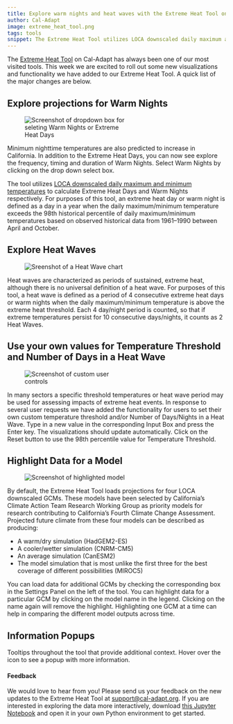 ```yaml
---
title: Explore warm nights and heat waves with the Extreme Heat Tool on Cal-Adapt
author: Cal-Adapt
image: extreme_heat_tool.png
tags: tools
snippet: The Extreme Heat Tool utilizes LOCA downscaled daily maximum and minimum temperature data to visualize the frequency and duration of extreme heat events for California.
---
```


The [Extreme Heat Tool](cal-adapt.org/tools/extreme-heat/) on Cal-Adapt has always been one of our most visited tools. This week we are excited to roll out some new visualizations and functionality we have added to our Extreme Heat Tool. A quick list of the major changes are below.

## Explore projections for Warm Nights
<figure class="image">
  <img src="/img/blog/extreme_heat_tool_climatevar.png" style="max-width:15rem;" alt="Screenshot of dropdown box for seleting Warm Nights or Extreme Heat Days">
  <figcaption></figcaption>
</figure>

Minimum nighttime temperatures are also predicted to increase in California. In addition to the Extreme Heat Days, you can now see explore the frequency, timing and duration of Warm Nights. Select Warm Nights by clicking on the drop down select box.

The tool utilizes [LOCA downscaled daily maximum and minimum temperatures](cal-adapt.org/data/loca/) to calculate Extreme Heat Days and Warm Nights respectively. For purposes of this tool, an extreme heat day or warm night is defined as a day in a year when the daily maximum/minimum temperature exceeds the 98th historical percentile of daily maximum/minimum temperatures based on observed historical data from 1961–1990 between April and October.

## Explore Heat Waves
<figure class="image">
  <img src="/img/blog/extreme_heat_tool_heat_wave.png" style="max-width:100%;" class="mx-auto d-block" alt="Sreenshot of a Heat Wave chart">
  <figcaption></figcaption>
</figure>

Heat waves are characterized as periods of sustained, extreme heat, although there is no universal definition of a heat wave. For purposes of this tool, a heat wave is defined as a period of 4 consecutive extreme heat days or warm nights when the daily maximum/minimum temperature is above the extreme heat threshold. Each 4 day/night period is counted, so that if extreme temperatures persist for 10 consecutive days/nights, it counts as 2 Heat Waves.


## Use your own values for Temperature Threshold and Number of Days in a Heat Wave
<figure class="image">
  <img src="/img/blog/extreme_heat_user_inputs.png" style="max-width:15rem;" alt="Screenshot of custom user controls">
  <figcaption></figcaption>
</figure>

In many sectors a specific threshold temperatures or heat wave period may be used for assessing impacts of extreme heat events. In response to several user requests we have added the functionality for users to set their own custom temperature threshold and/or Number of Days/Nights in a Heat Wave. Type in a new value in the corresponding Input Box and press the Enter key. The visualizations should update automatically. Click on the Reset button to use the 98th percentile value for Temperature Threshold.

## Highlight Data for a Model
<figure class="image">
  <img src="/img/blog/extreme_heat_tool_highlight.png" style="max-width:100%;" alt="Screenshot of highlighted model">
  <figcaption></figcaption>
</figure>

By default, the Extreme Heat Tool loads projections for four LOCA downscaled GCMs. These models have been selected by California’s Climate Action Team Research Working Group as priority models for research contributing to California’s Fourth Climate Change Assessment. Projected future climate from these four models can be described as producing:
* A warm/dry simulation (HadGEM2-ES)
* A cooler/wetter simulation (CNRM-CM5)
* An average simulation (CanESM2)
* The model simulation that is most unlike the first three for the best coverage of different possibilities (MIROC5)

You can load data for additional GCMs by checking the corresponding box in the Settings Panel on the left of the tool. You can highlight data for a particular GCM by clicking on the model name in the legend. Clicking on the name again will remove the highlight. Highlighting one GCM at a time can help in comparing the different model outputs across time.

## Information Popups
Tooltips throughout the tool that provide additional context. Hover over the icon to see a popup with more information.

####  Feedback
We would love to hear from you! Please send us your feedback on the new updates to the Extreme Heat Tool at [support@cal-adapt.org](support@cal-adapt.org). If you are interested in exploring the data more interactively, download [this Jupyter Notebook](https://github.com/berkeley-gif/caladapt-docs/blob/master/cookbook/daily_data_extreme_heat.ipynb) and open it in your own Python environment to get started.

